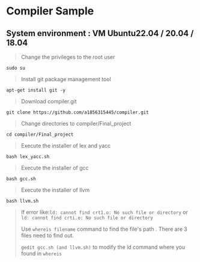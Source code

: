 # Compiler Sample
## System environment : VM Ubuntu22.04 / 20.04 / 18.04

>Change the privileges to the root user

```sudo su```

>Install git package management tool

```apt-get install git -y```

>Download compiler.git

```git clone https://github.com/a1856315445/compiler.git```

>Change directories to compiler/Final_project

```cd compiler/Final_project```

>Execute the installer of lex and yacc

```bash lex_yacc.sh```

>Execute the installer of gcc

```bash gcc.sh```

>Execute the installer of llvm

```bash llvm.sh```

>If error like:```ld: cannot find crt1.o: No such file or directory``` or ```ld: cannot find crti.o: No such file or directory```
>
>Use ```whereis filename``` command to find the file's path . There are 3 files need to find out.
>
>```gedit gcc.sh (and llvm.sh)``` to modify the ld command where you found in ```whereis``` 
